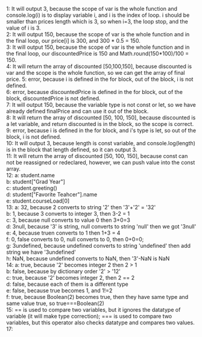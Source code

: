 1: It will output 3, because the scope of var is the whole function and console.log(i) is to display variable i, and i is the index of loop. i should be smaller than prices length which is 3, so when i=3, the loop stop, and the value of i is 3.\
2: It will output 150, because the scope of var is the whole function and in the final loop, our price[i] is 300, and 300 * 0.5 = 150.\
3: It will output 150, because the scope of var is the whole function and in the final loop, our discountedPrice is 150 and Math.round(150*100)/100 = 150.\
4: It will return the array of discounted [50,100,150], because discounted is var and the scope is the whole function, so we can get the array of final price.
5: error, because i is defined in the for block, out of the block, i is not defined.\
6: error, because discountedPrice is defined in the for block, out of the block, discountedPrice is not defined.\
7: It will output 150, because the variable type is not const or let, so we have already defined finalPrice and can use it out of the block.\
8: It will return the array of discounted [50, 100, 150], because discounted is a let variable, and return discounted is in the block, so the scope is correct.\
9: error, because i is defined in the for block, and i's type is let, so out of the block, i is not defined.\
10: It will output 3, because length is const variable, and console.log(length) is in the block that length defined, so it can output 3.\
11: It will return the array of discounted [50, 100, 150], because const can not be reassigned or redeclared, however, we can push value into the const array.\
12: a: student.name\
    b: student["Grad Year"]\
    c: student.greeting()\
    d: student["Favorite Teahcer"].name\
    e: student.courseLoad[0]\
13: a: 32, because 2 converts to string '2' then '3'+'2' = '32'\
    b: 1, because 3 converts to integer 3, then 3-2 = 1\
    c: 3, because null converts to value 0 then 3+0=3\
    d: 3null, because '3' is string, null converts to string 'null' then we got '3null'\
    e: 4, because truen converts to 1 then 1+3 = 4\
    f: 0, false converts to 0, null converts to 0, then 0+0=0;\
    g: 3undefined, because undefined converts to string 'undefined' then add string we have '3undefined'\
    h: NaN, because undefined converts to NaN, then '3'-NaN is NaN\
14: a: true, because '2' becomes integer 2 then 2 > 1\
    b: false, because by dictionary order '2' > '12'\
    c: true, because '2' becomes integer 2, then 2 == 2\
    d: false, because each of them is a different type\
    e: false, because true becomes 1, and 1!=2\
    f: true, because Boolean(2) becomes true, then they have same type and same value true, so true===Boolean(2)\
15: == is used to compare two variables, but it ignores the datatype of variable (it will make type correction); === is used to compare two variables, but this operator also checks datatype and compares two values.\
17:


